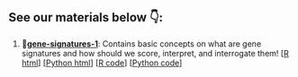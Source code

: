 ## See our materials below 👇:
1. 💊**[gene-signatures-1](https://htmlpreview.github.io/?https://github.com/CellDiscoveryNetwork/teaching-resources/blob/main/gene-signatures-1/gene-signatures-R.html)**: Contains basic concepts on what are gene signatures and how should we score, interpret, and interrogate them!
   [[R html](https://htmlpreview.github.io/?https://github.com/CellDiscoveryNetwork/teaching-resources/blob/main/gene-signatures-1/gene-signatures-R.html)]
   [[Python html](https://htmlpreview.github.io/?https://github.com/CellDiscoveryNetwork/teaching-resources/blob/main/gene-signatures-1/gene-signatures-py.html)]
   [[R code](https://github.com/CellDiscoveryNetwork/teaching-resources/blob/main/gene-signatures-1/gene-signatures-R.qmd)]
   [[Python code](https://github.com/CellDiscoveryNetwork/teaching-resources/blob/gh-pages/gene-signatures-1/gene-signatures-py.ipynb)]

